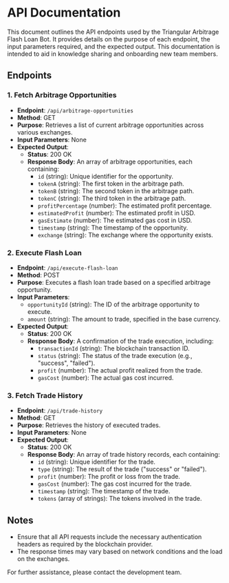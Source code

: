 # API Documentation

This document outlines the API endpoints used by the Triangular Arbitrage Flash Loan Bot. It provides details on the purpose of each endpoint, the input parameters required, and the expected output. This documentation is intended to aid in knowledge sharing and onboarding new team members.

## Endpoints

### 1. Fetch Arbitrage Opportunities

- **Endpoint**: `/api/arbitrage-opportunities`
- **Method**: GET
- **Purpose**: Retrieves a list of current arbitrage opportunities across various exchanges.
- **Input Parameters**: None
- **Expected Output**:
  - **Status**: 200 OK
  - **Response Body**: An array of arbitrage opportunities, each containing:
    - `id` (string): Unique identifier for the opportunity.
    - `tokenA` (string): The first token in the arbitrage path.
    - `tokenB` (string): The second token in the arbitrage path.
    - `tokenC` (string): The third token in the arbitrage path.
    - `profitPercentage` (number): The estimated profit percentage.
    - `estimatedProfit` (number): The estimated profit in USD.
    - `gasEstimate` (number): The estimated gas cost in USD.
    - `timestamp` (string): The timestamp of the opportunity.
    - `exchange` (string): The exchange where the opportunity exists.

### 2. Execute Flash Loan

- **Endpoint**: `/api/execute-flash-loan`
- **Method**: POST
- **Purpose**: Executes a flash loan trade based on a specified arbitrage opportunity.
- **Input Parameters**:
  - `opportunityId` (string): The ID of the arbitrage opportunity to execute.
  - `amount` (string): The amount to trade, specified in the base currency.
- **Expected Output**:
  - **Status**: 200 OK
  - **Response Body**: A confirmation of the trade execution, including:
    - `transactionId` (string): The blockchain transaction ID.
    - `status` (string): The status of the trade execution (e.g., "success", "failed").
    - `profit` (number): The actual profit realized from the trade.
    - `gasCost` (number): The actual gas cost incurred.

### 3. Fetch Trade History

- **Endpoint**: `/api/trade-history`
- **Method**: GET
- **Purpose**: Retrieves the history of executed trades.
- **Input Parameters**: None
- **Expected Output**:
  - **Status**: 200 OK
  - **Response Body**: An array of trade history records, each containing:
    - `id` (string): Unique identifier for the trade.
    - `type` (string): The result of the trade ("success" or "failed").
    - `profit` (number): The profit or loss from the trade.
    - `gasCost` (number): The gas cost incurred for the trade.
    - `timestamp` (string): The timestamp of the trade.
    - `tokens` (array of strings): The tokens involved in the trade.

## Notes

- Ensure that all API requests include the necessary authentication headers as required by the blockchain provider.
- The response times may vary based on network conditions and the load on the exchanges.

For further assistance, please contact the development team.
